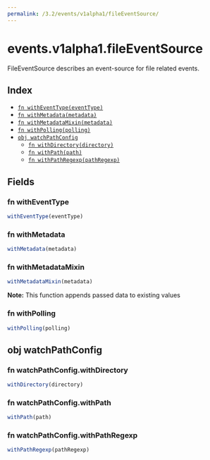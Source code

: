 ```yaml
---
permalink: /3.2/events/v1alpha1/fileEventSource/
---
```


# events.v1alpha1.fileEventSource

FileEventSource describes an event-source for file related events.

## Index

* [`fn withEventType(eventType)`](#fn-witheventtype)
* [`fn withMetadata(metadata)`](#fn-withmetadata)
* [`fn withMetadataMixin(metadata)`](#fn-withmetadatamixin)
* [`fn withPolling(polling)`](#fn-withpolling)
* [`obj watchPathConfig`](#obj-watchpathconfig)
  * [`fn withDirectory(directory)`](#fn-watchpathconfigwithdirectory)
  * [`fn withPath(path)`](#fn-watchpathconfigwithpath)
  * [`fn withPathRegexp(pathRegexp)`](#fn-watchpathconfigwithpathregexp)

## Fields

### fn withEventType

```ts
withEventType(eventType)
```



### fn withMetadata

```ts
withMetadata(metadata)
```



### fn withMetadataMixin

```ts
withMetadataMixin(metadata)
```



**Note:** This function appends passed data to existing values

### fn withPolling

```ts
withPolling(polling)
```



## obj watchPathConfig



### fn watchPathConfig.withDirectory

```ts
withDirectory(directory)
```



### fn watchPathConfig.withPath

```ts
withPath(path)
```



### fn watchPathConfig.withPathRegexp

```ts
withPathRegexp(pathRegexp)
```

